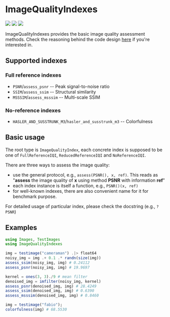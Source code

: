 # ImageQualityIndexes

[![][action-img]][action-url]
[![][pkgeval-img]][pkgeval-url]
[![][codecov-img]][codecov-url]

ImageQualityIndexes provides the basic image quality assessment methods. Check the reasoning behind the code design [here](https://nextjournal.com/johnnychen94/the-principles-of-imagesjl-part-i) if you're interested in.

## Supported indexes

### Full reference indexes

* `PSNR`/`assess_psnr` -- Peak signal-to-noise ratio
* `SSIM`/`assess_ssim` -- Structural similarity
* `MSSSIM`/`assess_msssim` -- Multi-scale SSIM

### No-reference indexes

* `HASLER_AND_SUSSTRUNK_M3`/`hasler_and_susstrunk_m3` -- Colorfulness

## Basic usage

The root type is `ImageQualityIndex`, each concrete index is supposed to be one of `FullReferenceIQI`, `ReducedReferenceIQI` and `NoReferenceIQI`.

There are three ways to assess the image quality:

* use the general protocol, e.g., `assess(PSNR(), x, ref)`. This reads as "**assess** the image quality of **x** using method **PSNR** with information **ref**"
* each index instance is itself a function, e.g., `PSNR()(x, ref)`
* for well-known indexes, there are also convenient name for it for benchmark purpose.

For detailed usage of particular index, please check the docstring (e.g., `?PSNR`)

## Examples

```julia
using Images, TestImages
using ImageQualityIndexes

img = testimage("cameraman") .|> float64
noisy_img = img .+ 0.1 .* randn(size(img))
assess_ssim(noisy_img, img) # 0.24112
assess_psnr(noisy_img, img) # 19.9697

kernel = ones(3, 3)./9 # mean filter
denoised_img = imfilter(noisy_img, kernel)
assess_psnr(denoised_img, img) # 28.4249
assess_ssim(denoised_img, img) # 0.6390
assess_msssim(denoised_img, img) # 0.8460

img = testimage("fabio");
colorfulness(img) # 68.5530

```

<!-- URLS -->

[pkgeval-img]: https://juliaci.github.io/NanosoldierReports/pkgeval_badges/I/ImageQualityIndexes.svg
[pkgeval-url]: https://juliaci.github.io/NanosoldierReports/pkgeval_badges/report.html
[action-img]: https://github.com/JuliaImages/ImageQualityIndexes.jl/workflows/Unit%20test/badge.svg
[action-url]: https://github.com/JuliaImages/ImageQualityIndexes.jl/actions
[codecov-img]: https://codecov.io/github/JuliaImages/ImageQualityIndexes.jl/coverage.svg?branch=master
[codecov-url]: https://codecov.io/github/JuliaImages/ImageQualityIndexes.jl?branch=master
